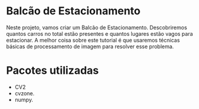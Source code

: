 
# Balcão de Estacionamento
Neste projeto, vamos criar um Balcão de Estacionamento. 
Descobriremos quantos carros no total estão presentes e quantos lugares estão vagos para estacionar. 
A melhor coisa sobre este tutorial é que usaremos técnicas básicas de processamento de imagem para resolver esse problema.

# Pacotes utilizadas
- CV2
- cvzone.
- numpy.
